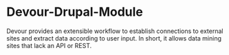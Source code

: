 Devour-Drupal-Module
====================

Devour provides an extensible workflow to establish connections to external sites and extract data according to user input. In short, it allows data mining sites that lack an API or REST.
